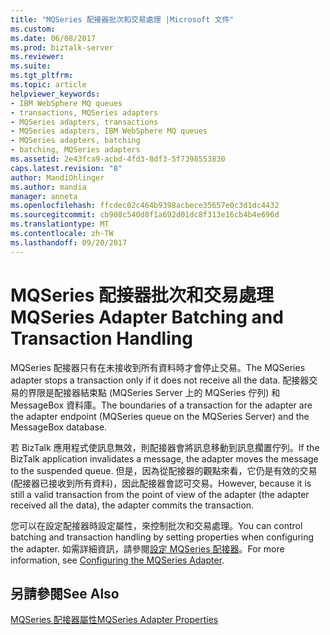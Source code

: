 ```yaml
---
title: "MQSeries 配接器批次和交易處理 |Microsoft 文件"
ms.custom: 
ms.date: 06/08/2017
ms.prod: biztalk-server
ms.reviewer: 
ms.suite: 
ms.tgt_pltfrm: 
ms.topic: article
helpviewer_keywords:
- IBM WebSphere MQ queues
- transactions, MQSeries adapters
- MQSeries adapters, transactions
- MQSeries adapters, IBM WebSphere MQ queues
- MQSeries adapters, batching
- batching, MQSeries adapters
ms.assetid: 2e43fca9-acbd-4fd3-8df3-5f7398553830
caps.latest.revision: "8"
author: MandiOhlinger
ms.author: mandia
manager: anneta
ms.openlocfilehash: ffcdec02c464b9398acbece35657e0c3d1dc4432
ms.sourcegitcommit: cb908c540d8f1a692d01dc8f313e16cb4b4e696d
ms.translationtype: MT
ms.contentlocale: zh-TW
ms.lasthandoff: 09/20/2017
---
```

# <a name="mqseries-adapter-batching-and-transaction-handling"></a><span data-ttu-id="3fe3f-102">MQSeries 配接器批次和交易處理</span><span class="sxs-lookup"><span data-stu-id="3fe3f-102">MQSeries Adapter Batching and Transaction Handling</span></span>
<span data-ttu-id="3fe3f-103">MQSeries 配接器只有在未接收到所有資料時才會停止交易。</span><span class="sxs-lookup"><span data-stu-id="3fe3f-103">The MQSeries adapter stops a transaction only if it does not receive all the data.</span></span> <span data-ttu-id="3fe3f-104">配接器交易的界限是配接器結束點 (MQSeries Server 上的 MQSeries 佇列) 和 MessageBox 資料庫。</span><span class="sxs-lookup"><span data-stu-id="3fe3f-104">The boundaries of a transaction for the adapter are the adapter endpoint (MQSeries queue on the MQSeries Server) and the MessageBox database.</span></span>  
  
 <span data-ttu-id="3fe3f-105">若 BizTalk 應用程式使訊息無效，則配接器會將訊息移動到訊息擱置佇列。</span><span class="sxs-lookup"><span data-stu-id="3fe3f-105">If the BizTalk application invalidates a message, the adapter moves the message to the suspended queue.</span></span> <span data-ttu-id="3fe3f-106">但是，因為從配接器的觀點來看，它仍是有效的交易 (配接器已接收到所有資料)，因此配接器會認可交易。</span><span class="sxs-lookup"><span data-stu-id="3fe3f-106">However, because it is still a valid transaction from the point of view of the adapter (the adapter received all the data), the adapter commits the transaction.</span></span>  
  
 <span data-ttu-id="3fe3f-107">您可以在設定配接器時設定屬性，來控制批次和交易處理。</span><span class="sxs-lookup"><span data-stu-id="3fe3f-107">You can control batching and transaction handling by setting properties when configuring the adapter.</span></span> <span data-ttu-id="3fe3f-108">如需詳細資訊，請參閱[設定 MQSeries 配接器](../core/configuring-the-mqseries-adapter.md)。</span><span class="sxs-lookup"><span data-stu-id="3fe3f-108">For more information, see [Configuring the MQSeries Adapter](../core/configuring-the-mqseries-adapter.md).</span></span>  
  
## <a name="see-also"></a><span data-ttu-id="3fe3f-109">另請參閱</span><span class="sxs-lookup"><span data-stu-id="3fe3f-109">See Also</span></span>  
 [<span data-ttu-id="3fe3f-110">MQSeries 配接器屬性</span><span class="sxs-lookup"><span data-stu-id="3fe3f-110">MQSeries Adapter Properties</span></span>](../core/mqseries-adapter-properties.md)
